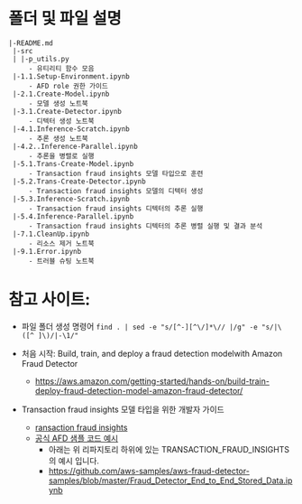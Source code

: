 
# 폴더 및 파일 설명

```
|-README.md
 |-src
 | |-p_utils.py
     - 유티리티 함수 모음
 |-1.1.Setup-Environment.ipynb 
     - AFD role 권한 가이드
 |-2.1.Create-Model.ipynb
     - 모델 생성 노트북
 |-3.1.Create-Detector.ipynb 
     - 디텍터 생성 노트북
 |-4.1.Inference-Scratch.ipynb
     - 추론 생성 노트북
 |-4.2..Inference-Parallel.ipynb     
     - 추론을 병렬로 실행
 |-5.1.Trans-Create-Model.ipynb
     - Transaction fraud insights 모델 타입으로 훈련
 |-5.2.Trans-Create-Detector.ipynb
     - Transaction fraud insights 모델의 디텍터 생성
 |-5.3.Inference-Scratch.ipynb
     - Transaction fraud insights 디텍터의 추론 실행
 |-5.4.Inference-Parallel.ipynb
     - Transaction fraud insights 디텍터의 추론 병렬 실행 및 결과 분석
 |-7.1.CleanUp.ipynb 
     - 리소스 제거 노트북
 |-9.1.Error.ipynb
     - 트러블 슈팅 노트북
```

# 참고 사이트:
-  파일 폴더 생성 명령어
`find . | sed -e "s/[^-][^\/]*\// |/g" -e "s/|\([^ ]\)/|-\1/"`


- 처음 시작: Build, train, and deploy a fraud detection modelwith Amazon Fraud Detector
    - https://aws.amazon.com/getting-started/hands-on/build-train-deploy-fraud-detection-model-amazon-fraud-detector/
    
    
- Transaction fraud insights 모델 타입을 위한 개발자 가이드 
    - [ransaction fraud insights](https://docs.aws.amazon.com/frauddetector/latest/ug/transaction-fraud-insights.html)
    - [공식 AFD 샘플 코드 예시](https://github.com/aws-samples/aws-fraud-detector-samples)
        - 아래는 위 리파지토리 하위에 있는 TRANSACTION_FRAUD_INSIGHTS 의 예시 입니다.
        - https://github.com/aws-samples/aws-fraud-detector-samples/blob/master/Fraud_Detector_End_to_End_Stored_Data.ipynb

    